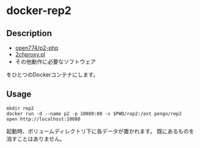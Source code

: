 # docker-rep2

## Description

- [open774/p2-php](https://github.com/open774/p2-php)
- [2chproxy.pl](http://github.com/yama-natuki/2chproxy.pl)
- その他動作に必要なソフトウェア

をひとつのDockerコンテナにします。

## Usage

```shell
mkdir rep2
docker run -d --name p2 -p 10080:80 -v $PWD/rep2:/ext pengo/rep2
open http://localhost:10080
```

起動時、ボリュームディレクトリ下に各データが置かれます。
既にあるものを消すことはありません。

